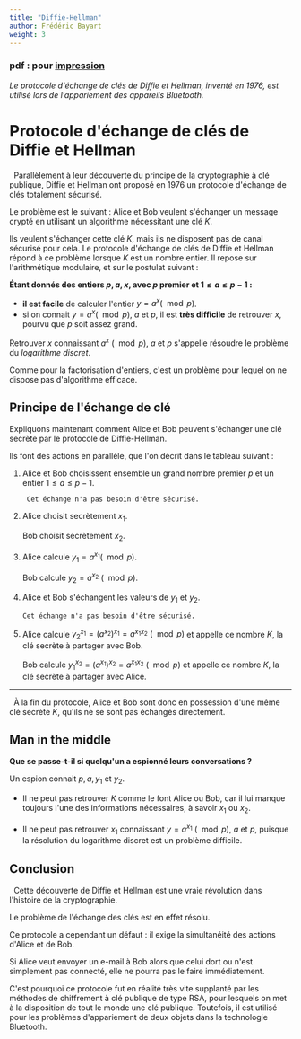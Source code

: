 ```yaml
---
title: "Diffie-Hellman"
author: Frédéric Bayart
weight: 3
---
```


### pdf : pour [impression](/uploads/docnsitale/securisation/diffiehelman.pdf)

_Le protocole d'échange de clés de Diffie et Hellman, inventé en 1976,_
_est utilisé lors de l’appariement des appareils Bluetooth._

# Protocole d'échange de clés de Diffie et Hellman

  Parallèlement à leur découverte du principe de la cryptographie à clé
publique, Diffie et Hellman ont proposé en 1976 un protocole d'échange
de clés totalement sécurisé.


Le problème est le suivant : Alice et Bob veulent s'échanger un message crypté
en utilisant un algorithme nécessitant une clé $K$.

Ils veulent s'échanger cette clé $K$, mais ils ne disposent pas de canal
sécurisé pour cela. Le protocole d'échange de clés de Diffie et Hellman répond
à ce problème lorsque $K$ est un nombre entier. Il repose sur l'arithmétique
modulaire, et sur le postulat suivant :

**Étant donnés des entiers $p,a,x$, avec $p$ premier et $1\leq a\leq p-1$ :**

*   **il est facile** de calculer l'entier $y=a^x (\mod p)$.
*   si on connait $y=a^x (\mod p)$, $a$ et $p$,
    il est **très difficile** de retrouver $x$, pourvu que $p$ soit assez grand.

Retrouver $x$ connaissant $a^x\ (\mod p)$, $a$ et $p$
s'appelle résoudre le problème du _logarithme discret_.

Comme pour la factorisation d'entiers, c'est un problème pour lequel
on ne dispose pas d'algorithme efficace.

## Principe de l'échange de clé

Expliquons maintenant comment Alice et Bob peuvent s'échanger une clé
secrète par le protocole de Diffie-Hellman.

Ils font des actions en parallèle, que l'on décrit dans le tableau suivant :

1.  Alice et Bob choisissent ensemble un grand
    nombre premier $p$ et un entier $1\leq a\leq p-1$.

         Cet échange n'a pas besoin d'être sécurisé.

2.  Alice choisit secrètement $x_1$.

    Bob choisit secrètement $x_2$.

3.  Alice calcule $y_1=a^{x_1} (\mod p)$.

    Bob calcule $y_2=a^{x_2}\ (\mod p)$.

4.  Alice et Bob s'échangent les valeurs de
    $y_1$ et $y_2$.

        Cet échange n'a pas besoin d'être sécurisé.

5.  Alice calcule $y_2^{x_1}=(a^{x_2})^{x_1}=a^{x_1x_2}\ (\mod p)$
    et appelle ce nombre $K$, la clé secrète à partager avec Bob.


    Bob calcule $y_1^{x_2}=(a^{x_1})^{x_2}=a^{x_1x_2}\ (\mod p)$
    et appelle ce nombre $K$, la clé secrète à partager avec Alice.

---

  À la fin du protocole, Alice et Bob sont donc en possession d'une
même clé secrète $K$, qu'ils ne se sont pas échangés directement.

## Man in the middle

**Que se passe-t-il si quelqu'un a espionné leurs conversations ?**

Un espion connait $p,a,y_1$ et $y_2$.

*   Il ne peut pas retrouver $K$ comme le font Alice ou Bob, car
    il lui manque toujours l'une des informations nécessaires, à savoir
    $x_1$ ou $x_2$.

*   Il ne peut pas retrouver $x_1$ connaissant
    $y=a^{x_1}\ (\mod p)$, $a$ et $p$, puisque la résolution du
    logarithme discret est un problème difficile.

## Conclusion

  Cette découverte de Diffie et Hellman est une vraie révolution dans
l'histoire de la cryptographie.

Le problème de l'échange des clés est en effet résolu.

Ce protocole a cependant un défaut : il exige la simultanéité des actions
d'Alice et de Bob.

Si Alice veut envoyer un e-mail à Bob alors que celui
dort ou n'est simplement pas connecté, elle ne pourra pas le faire
immédiatement.

C'est pourquoi ce protocole fut en réalité très vite supplanté par les
méthodes de chiffrement à clé publique de type RSA, pour lesquels on met
à la disposition de tout le monde une clé publique. Toutefois, il est
utilisé pour les problèmes d'appariement de deux objets dans la technologie
Bluetooth.
